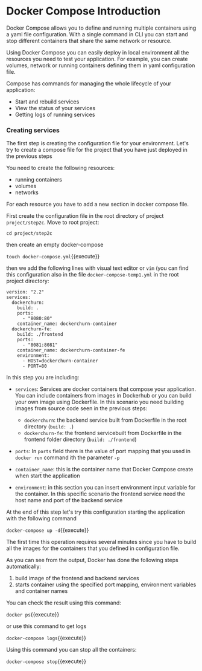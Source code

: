 # Docker Compose Introduction

Docker Compose allows you to define and running multiple containers using a yaml file configuration.
With a single command in CLI you can start and stop different containers that share the same network
or resource.

Using Docker Compose you can easily deploy in local environment all the resources you need to test
your application. For example, you can create volumes, network or running containers defining them in 
yaml configuration file.

Compose has commands for managing the whole lifecycle of your application:
- Start and rebuild services
- View the status of your services
- Getting logs of running services

### Creating services
The first step is creating the configuration file for your environment. Let's try to create a compose
file for the project that you have just deployed in the previous steps

You need to create the following resources:
- running containers
- volumes
- networks

For each resource you have to add a new section in docker compose file.

First create the configuration file in the root directory of project `project/step2c`.
Move to root project:

`cd project/step2c`

then create an empty docker-compose

`touch docker-compose.yml`{{execute}}

then we add the following lines with visual text editor or `vim` (you can find this configuration
also in the file `docker-compose-temp1.yml` in the root project directory:

```
version: "2.2"
services:
  dockerchurn:
    build: .
    ports:
      - "8080:80"
    container_name: dockerchurn-container
  dockerchurn-fe:
    build: ./frontend
    ports:
      - "8081:8081"
    container_name: dockerchurn-container-fe
    environment:
      - HOST=dockerchurn-container
      - PORT=80
```
 In this step you are including:
- `services`: Services are docker containers that compose your application. You can include
containers from images in Dockerhub or you can build your own image using Dockerfile. In this 
scenario you need building images from source code seen in the previous steps:
  - `dockerchurn`: the backend service built from Dockerfile in the root directory (`build: .`)
  - `dockerchurn-fe`: the frontend servicebuilt from Dockerfile in the frontend folder
    directory (`build: ./frontend`)
    
- `ports`: In `ports` field there is the value of port mapping that you used in `docker run`
command ith the parameter `-p`
  
- `container_name`: this is the container name that Docker Compose create when start the
application
  
- `environment`: in this section you can insert environment input variable for the container.
In this specific scenario the frontend service need the host name and port of the backend service

  
At the end of this step let's try this configuration starting the application with the following
command

`docker-compose up -d`{{execute}}

The first time this operation requires several minutes since you have to build
all the images for the containers that you defined in configuration file.

As you can see from the output, Docker has done the following steps automatically:
1. build image of the frontend and backend services
2. starts container using the specified port mapping, environment variables and container names

You can check the result using this command:

`docker ps`{{execute}}

or use this command to get logs

`docker-compose logs`{{execute}}

Using this command you can stop all the containers:

`docker-compose stop`{{execute}}
